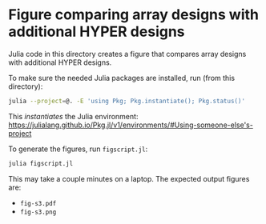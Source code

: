 # Figure comparing array designs with additional HYPER designs

Julia code in this directory creates a figure
that compares array designs with additional HYPER designs.

To make sure the needed Julia packages are installed, run (from this directory):
```bash
julia --project=@. -E 'using Pkg; Pkg.instantiate(); Pkg.status()'
```
This *instantiates* the Julia environment: https://julialang.github.io/Pkg.jl/v1/environments/#Using-someone-else's-project

To generate the figures, run `figscript.jl`:
```bash
julia figscript.jl
```
This may take a couple minutes on a laptop.
The expected output figures are:
+ `fig-s3.pdf`
+ `fig-s3.png`
